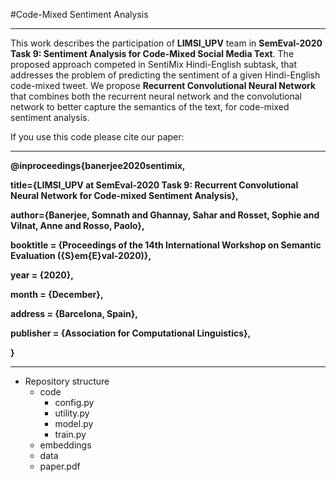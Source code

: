 #Code-Mixed Sentiment Analysis
***
This work describes the participation of **LIMSI\_UPV** team in **SemEval-2020 Task 9: Sentiment Analysis for Code-Mixed Social Media Text**.
The proposed approach competed in SentiMix Hindi-English subtask, that addresses the problem of predicting the sentiment of a given Hindi-English code-mixed tweet. 
We propose **Recurrent Convolutional Neural Network** that combines both the recurrent neural network and the convolutional network to better capture the semantics of the text, for code-mixed sentiment analysis. 

If you use this code please cite our paper:

***
**@inproceedings{banerjee2020sentimix,**

**title={LIMSI\_UPV at SemEval-2020 Task 9: Recurrent Convolutional Neural Network for Code-mixed Sentiment Analysis},**

**author={Banerjee, Somnath and Ghannay,  Sahar and Rosset, Sophie and Vilnat, Anne and Rosso, Paolo},**

**booktitle = {Proceedings of the 14th International Workshop on Semantic Evaluation ({S}em{E}val-2020)},**

**year = {2020},**

**month = {December},**

**address = {Barcelona, Spain},**

**publisher = {Association for Computational Linguistics},**

**}**
***

- Repository structure
	+ code
		+ config.py
		+ utility.py
		+ model.py
		+ train.py
	+ embeddings
	+ data
	+ paper.pdf
